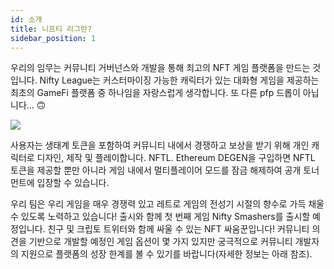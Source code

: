 ```yaml
---
id: 소개
title: 니프티 리그란?
sidebar_position: 1
---
```


우리의 임무는 커뮤니티 거버넌스와 개발을 통해 최고의 NFT 게임 플랫폼을 만드는 것입니다. Nifty League는 커스터마이징 가능한 캐릭터가 있는 대화형 게임을 제공하는 최초의 GameFi 플랫폼 중 하나임을 자랑스럽게 생각합니다. 또 다른 pfp 드롭이 아닙니다... 🙃

![](/img/story.gif)

사용자는 생태계 토큰을 포함하여 커뮤니티 내에서 경쟁하고 보상을 받기 위해 개인 캐릭터로 디자인, 제작 및 플레이합니다. NFTL. Ethereum DEGEN을 구입하면 NFTL 토큰을 제공할 뿐만 아니라 게임 내에서 멀티플레이어 모드를 잠금 해제하여 공개 토너먼트에 입장할 수 있습니다.

우리 팀은 우리 게임을 매우 경쟁력 있고 레트로 게임의 전성기 시절의 향수로 가득 채울 수 있도록 노력하고 있습니다! 출시와 함께 첫 번째 게임 Nifty Smashers를 출시할 예정입니다. 친구 및 크립토 트위터와 함께 싸울 수 있는 NFT 싸움꾼입니다! 커뮤니티 의견을 기반으로 개발할 예정인 게임 옵션이 몇 가지 있지만 궁극적으로 커뮤니티 개발자의 지원으로 플랫폼의 성장 한계를 볼 수 있기를 바랍니다(자세한 정보는 아래 참조).
